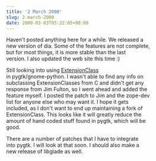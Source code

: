 ```yaml
---
title: '2 March 2000'
slug: 2-march-2000
date: 2000-03-03T05:22:05+08:00
---
```


Haven\'t posted anything here for a while. We released a\
new version of dia. Some of the features are not complete,\
but for most things, it is more stable than the last\
version. I also updated the web site this time :)

Still looking into using
[ExtensionClass](http://www.digicool.com/releases/ExtensionClass/)\
in pygtk/gnome-python. I wasn\'t able to find any info on\
subclassing ExtensionClasses from C and didn\'t get any\
response from Jim Fulton, so I went ahead and added the\
feature myself. I posted the patch to Jim and the zope-dev\
list for anyone else who may want it. I hope it gets\
included, as I don\'t want to end up maintaining a fork of\
ExtensionClass. This looks like it will greatly reduce the\
amount of hand coded stuff found in pygtk, which will be\
good.

There are a number of patches that I have to integrate\
into pygtk. I will look at that soon. I should also make a\
new release of libglade as well.
